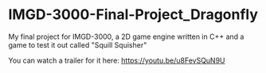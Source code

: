 # IMGD-3000-Final-Project_Dragonfly

My final project for IMGD-3000, a 2D game engine written in C++ and a game to test it out called "Squill Squisher"

You can watch a trailer for it here: https://youtu.be/u8FevSQuN9U
